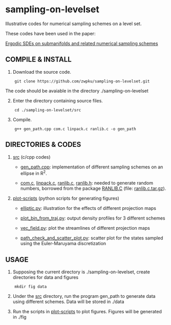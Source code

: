 # sampling-on-levelset

Illustrative codes for numerical sampling schemes on a level set.

These codes have been used in the paper:

 [Ergodic SDEs on submanifolds and related numerical sampling schemes](https://arxiv.org/abs/1702.08064)

## COMPILE & INSTALL

1. Download the source code.

```
	git clone https://github.com/zwpku/sampling-on-levelset.git
```
The code should be avaiable in the directory ./sampling-on-levelset

2. Enter the directory containing source files.

```
  	cd ./sampling-on-levelset/src
```

3. Compile.

```
    g++ gen_path.cpp com.c linpack.c ranlib.c -o gen_path
```

## DIRECTORIES & CODES
1. [src](./src) (c/cpp codes)

     - [gen_path.cpp](./src/gen_path.cpp):   implementation of different sampling schemes on an ellipse in R<sup>2</sup>.

     - [com.c](./src/com.c), [linpack.c](./src/linpack.c), [ranlib.c](./src/ranlib.c), [ranlib.h](./src/ranlib.h):    needed to generate random numbers, borrowed from the package [RANLIB.C](http://www.netlib.org/random/) (file: [ranlib.c.tar.gz](http://www.netlib.org/random/ranlib.c.tar.gz)).
     
2. [plot-scripts](./plot-scripts) (python scripts for generating figures)

	- [elliptic.py](./plot-scripts/elliptic.py):  illustration for the effects of different projection maps

	- [plot_bin_from_traj.py](./plot-scripts/plot_bin_from_traj.py): output density profiles for 3 different schemes

	- [vec_field.py](./plot-scripts/vec_field.py): plot the streamlines of different projection maps

	- [path_check_and_scatter_plot.py](./plot-scripts/path_check_and_scatter_plot.py): scatter plot for the states sampled using the Euler-Maruyama discretization

## USAGE
1.   Supposing the current directory is ./sampling-on-levelset, create directories for data and figures

```
    mkdir fig data
```

2.   Under the [src](./src) directory, run the program gen_path to generate data using different schemes. Data will be stored in ./data
     
3.   Run the scripts in  [plot-scripts](./plot-scripts) to plot figures. Figures will be generated in ./fig
